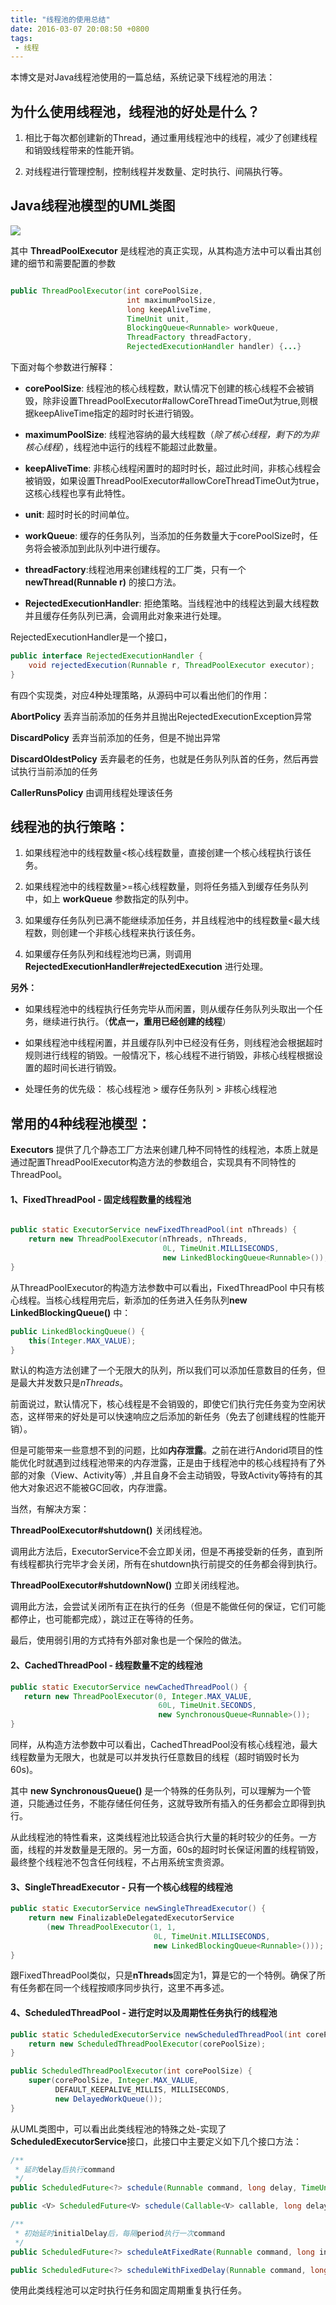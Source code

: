 ```yaml
---
title: "线程池的使用总结"
date: 2016-03-07 20:08:50 +0800
tags:
 - 线程
---
```


本博文是对Java线程池使用的一篇总结，系统记录下线程池的用法：

## 为什么使用线程池，线程池的好处是什么？

1. 相比于每次都创建新的Thread，通过重用线程池中的线程，减少了创建线程和销毁线程带来的性能开销。

2. 对线程进行管理控制，控制线程并发数量、定时执行、间隔执行等。

<!-- more -->

## Java线程池模型的UML类图

![](/images/articles/threadpool.png)

其中 **ThreadPoolExecutor** 是线程池的真正实现，从其构造方法中可以看出其创建的细节和需要配置的参数

``` java

public ThreadPoolExecutor(int corePoolSize,
                          int maximumPoolSize,
                          long keepAliveTime,
                          TimeUnit unit,
                          BlockingQueue<Runnable> workQueue,
                          ThreadFactory threadFactory,
                          RejectedExecutionHandler handler) {...}

```

下面对每个参数进行解释：

- **corePoolSize**: 线程池的核心线程数，默认情况下创建的核心线程不会被销毁，除非设置ThreadPoolExecutor#allowCoreThreadTimeOut为true,则根据keepAliveTime指定的超时时长进行销毁。

- **maximumPoolSize**: 线程池容纳的最大线程数（*除了核心线程，剩下的为非核心线程*），线程池中运行的线程不能超过此数量。

- **keepAliveTime**: 非核心线程闲置时的超时时长，超过此时间，非核心线程会被销毁，如果设置ThreadPoolExecutor#allowCoreThreadTimeOut为true，这核心线程也享有此特性。

- **unit**: 超时时长的时间单位。

- **workQueue**: 缓存的任务队列，当添加的任务数量大于corePoolSize时，任务将会被添加到此队列中进行缓存。

- **threadFactory**:线程池用来创建线程的工厂类，只有一个**newThread(Runnable r)** 的接口方法。

- **RejectedExecutionHandler**: 拒绝策略。当线程池中的线程达到最大线程数并且缓存任务队列已满，会调用此对象来进行处理。

RejectedExecutionHandler是一个接口，

```java
public interface RejectedExecutionHandler {
    void rejectedExecution(Runnable r, ThreadPoolExecutor executor);
}
```

有四个实现类，对应4种处理策略，从源码中可以看出他们的作用：

**AbortPolicy** 丢弃当前添加的任务并且抛出RejectedExecutionException异常

**DiscardPolicy** 丢弃当前添加的任务，但是不抛出异常

**DiscardOldestPolicy** 丢弃最老的任务，也就是任务队列队首的任务，然后再尝试执行当前添加的任务

**CallerRunsPolicy** 由调用线程处理该任务

## 线程池的执行策略：

1. 如果线程池中的线程数量<核心线程数量，直接创建一个核心线程执行该任务。

2. 如果线程池中的线程数量>=核心线程数量，则将任务插入到缓存任务队列中，如上 **workQueue** 参数指定的队列中。

3. 如果缓存任务队列已满不能继续添加任务，并且线程池中的线程数量<最大线程数，则创建一个非核心线程来执行该任务。

4. 如果缓存任务队列和线程池均已满，则调用 **RejectedExecutionHandler#rejectedExecution** 进行处理。

**另外：**

- 如果线程池中的线程执行任务完毕从而闲置，则从缓存任务队列头取出一个任务，继续进行执行。（**优点一，重用已经创建的线程**）

- 如果线程池中线程闲置，并且缓存队列中已经没有任务，则线程池会根据超时规则进行线程的销毁。一般情况下，核心线程不进行销毁，非核心线程根据设置的超时间长进行销毁。

- 处理任务的优先级： 核心线程池 > 缓存任务队列 > 非核心线程池


## 常用的4种线程池模型：

**Executors** 提供了几个静态工厂方法来创建几种不同特性的线程池，本质上就是通过配置ThreadPoolExecutor构造方法的参数组合，实现具有不同特性的ThreadPool。

#### 1、FixedThreadPool - 固定线程数量的线程池
```java

public static ExecutorService newFixedThreadPool(int nThreads) {
    return new ThreadPoolExecutor(nThreads, nThreads,
                                  0L, TimeUnit.MILLISECONDS,
                                  new LinkedBlockingQueue<Runnable>());
}

```

从ThreadPoolExecutor的构造方法参数中可以看出，FixedThreadPool 中只有核心线程。当核心线程用完后，新添加的任务进入任务队列**new LinkedBlockingQueue<Runnable>()** 中：

```java
public LinkedBlockingQueue() {
    this(Integer.MAX_VALUE);
}
```

默认的构造方法创建了一个无限大的队列，所以我们可以添加任意数目的任务，但是最大并发数只是*nThreads*。

前面说过，默认情况下，核心线程是不会销毁的，即使它们执行完任务变为空闲状态，这样带来的好处是可以快速响应之后添加的新任务（免去了创建线程的性能开销）。

但是可能带来一些意想不到的问题，比如**内存泄露**。之前在进行Andorid项目的性能优化时就遇到过线程池带来的内存泄露，正是由于线程池中的核心线程持有了外部的对象（View、Activity等）,并且自身不会主动销毁，导致Activity等持有的其他大对象迟迟不能被GC回收，内存泄露。

当然，有解决方案：

**ThreadPoolExecutor#shutdown()** 关闭线程池。

 调用此方法后，ExecutorService不会立即关闭，但是不再接受新的任务，直到所有线程都执行完毕才会关闭，所有在shutdown执行前提交的任务都会得到执行。

**ThreadPoolExecutor#shutdownNow()** 立即关闭线程池。

调用此方法，会尝试关闭所有正在执行的任务（但是不能做任何的保证，它们可能都停止，也可能都完成），跳过正在等待的任务。


最后，使用弱引用的方式持有外部对象也是一个保险的做法。


#### 2、CachedThreadPool - 线程数量不定的线程池

```java
public static ExecutorService newCachedThreadPool() {
   return new ThreadPoolExecutor(0, Integer.MAX_VALUE,
                                 60L, TimeUnit.SECONDS,
                                 new SynchronousQueue<Runnable>());
}
```

同样，从构造方法参数中可以看出，CachedThreadPool没有核心线程池，最大线程数量为无限大，也就是可以并发执行任意数目的线程（超时销毁时长为60s)。

其中 **new SynchronousQueue<Runnable>()** 是一个特殊的任务队列，可以理解为一个管道，只能通过任务，不能存储任何任务，这就导致所有插入的任务都会立即得到执行。

从此线程池的特性看来，这类线程池比较适合执行大量的耗时较少的任务。一方面，线程的并发数量是无限的。另一方面，60s的超时时长保证闲置的线程销毁，最终整个线程池不包含任何线程，不占用系统宝贵资源。

#### 3、SingleThreadExecutor - 只有一个核心线程的线程池

```java
public static ExecutorService newSingleThreadExecutor() {
    return new FinalizableDelegatedExecutorService
        (new ThreadPoolExecutor(1, 1,
                                0L, TimeUnit.MILLISECONDS,
                                new LinkedBlockingQueue<Runnable>()));
}
```
跟FixedThreadPool类似，只是**nThreads**固定为1，算是它的一个特例。确保了所有任务都在同一个线程按顺序同步执行，这里不再多述。

#### 4、ScheduledThreadPool - 进行定时以及周期性任务执行的线程池

```java
public static ScheduledExecutorService newScheduledThreadPool(int corePoolSize) {
    return new ScheduledThreadPoolExecutor(corePoolSize);
}
```
```java
public ScheduledThreadPoolExecutor(int corePoolSize) {
    super(corePoolSize, Integer.MAX_VALUE,
          DEFAULT_KEEPALIVE_MILLIS, MILLISECONDS,
          new DelayedWorkQueue());
}
```
从UML类图中，可以看出此类线程池的特殊之处-实现了**ScheduledExecutorService**接口，此接口中主要定义如下几个接口方法：

```java
/**
 * 延时delay后执行command
 */
public ScheduledFuture<?> schedule(Runnable command, long delay, TimeUnit unit);

public <V> ScheduledFuture<V> schedule(Callable<V> callable, long delay, TimeUnit unit);

/**
 * 初始延时initialDelay后，每隔period执行一次command
 */
public ScheduledFuture<?> scheduleAtFixedRate(Runnable command, long initialDelay, long period, TimeUnit unit);

public ScheduledFuture<?> scheduleWithFixedDelay(Runnable command, long initialDelay,long delay,TimeUnit unit);
```

使用此类线程池可以定时执行任务和固定周期重复执行任务。
